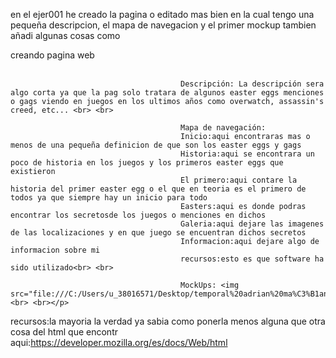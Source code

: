 en el ejer001 he creado la pagina o editado mas bien en la cual tengo una pequeña descripcion, el mapa de navegacion y el primer mockup 
tambien añadi algunas cosas como 
                     <p>creando pagina web<br> <br>

                                          Descripción: La descripción sera algo corta ya que la pag solo tratara de algunos easter eggs menciones o gags viendo en juegos en los ultimos años como overwatch, assassin's creed, etc... <br> <br>

                                          Mapa de navegación: 
                                          Inicio:aqui encontraras mas o menos de una pequeña definicion de que son los easter eggs y gags
                                          Historia:aqui se encontrara un poco de historia en los juegos y los primeros easter eggs que existieron
                                          El primero:aqui contare la historia del primer easter egg o el que en teoria es el primero de todos ya que siempre hay un inicio para todo
                                          Easters:aqui es donde podras encontrar los secretosde los juegos o menciones en dichos
                                          Galeria:aqui dejare las imagenes de las localizaciones y en que juego se encuentran dichos secretos
                                          Informacion:aqui dejare algo de informacion sobre mi
                                          recursos:esto es que software ha sido utilizado<br> <br>

                                          MockUps: <img src="file:///C:/Users/u_38016571/Desktop/temporal%20adrian%20ma%C3%B1ana/RAY/intento1/resources/image/mock.png"><br> <br></p>
                                          
recursos:la mayoria la verdad ya sabia como ponerla menos alguna que otra cosa del html que encontr aqui:https://developer.mozilla.org/es/docs/Web/html

